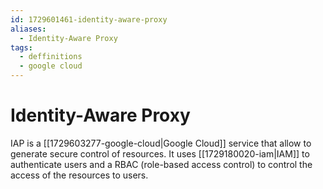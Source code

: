 ```yaml
---
id: 1729601461-identity-aware-proxy
aliases:
  - Identity-Aware Proxy
tags:
  - deffinitions
  - google cloud
---
```


# Identity-Aware Proxy

IAP is a [[1729603277-google-cloud|Google Cloud]] service that allow to generate secure control of resources.
It uses [[1729180020-iam|IAM]] to authenticate users and a RBAC (role-based access control) to control the access of the resources to users.
